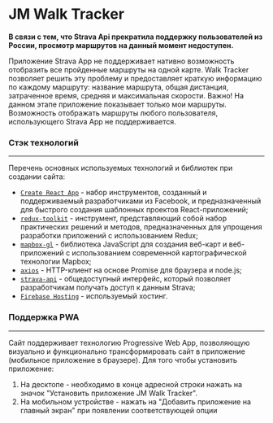 # JM Walk Tracker

**В связи с тем, что Strava Api прекратила поддержку пользователей из России, просмотр маршрутов на данный момент недоступен.**

Приложение Strava App не поддерживает нативно возможность отобразить все пройденные маршруты на одной карте. Walk Tracker позволяет решить эту проблему и предоставляет краткую информацию по каждому маршруту: название маршрута, общая дистанция, затраченное время, средняя и максимальная скорости.
Важно! На данном этапе приложение показывает только мои маршруты. Возможность отображать маршруты любого пользователя, использующего Strava App не поддерживается.

### Стэк технологий

---

Перечень основных используемых технологий и библиотек при создании сайта:

- [`Create React App`](https://github.com/facebook/create-react-app) - набор инструментов, созданный и поддерживаемый разработчиками из Facebook, и предназначенный для быстрого создания шаблонных проектов React-приложений;
- [`redux-toolkit`](https://redux-toolkit.js.org/introduction/getting-started) - инструмент, представляющий собой набор практических решений и методов, предназначенных для упрощения разработки приложений с использованием Redux;
- [`mapbox-gl`](https://docs.mapbox.com/mapbox-gl-js/guides/) - библиотека JavaScript для создания веб-карт и веб-приложений с использованием современной картографической технологии Mapbox;
- [`axios`](https://www.npmjs.com/package/axios) - HTTP-клиент на основе Promise для браузера и node.js;
- [`strava-api`](https://developers.strava.com/) - общедоступный интерфейс, который позволяет разработчикам получать доступ к данным Strava;
- [`Firebase Hosting`](https://firebase.google.com/docs/hosting/) - используемый хостинг.

### Поддержка PWA

---

Сайт поддерживает технологию Progressive Web App, позволяющую визуально и функционально трансформировать сайт в приложение (мобильное приложение в браузере).
Для того чтобы установить приложение:

1. На десктопе - необходимо в конце адресной строки нажать на значок "Установить приложение JM Walk Tracker".
2. На мобильном устройстве - нажать на "Добавить приложение на главный экран" при появлении соответствующей опции
